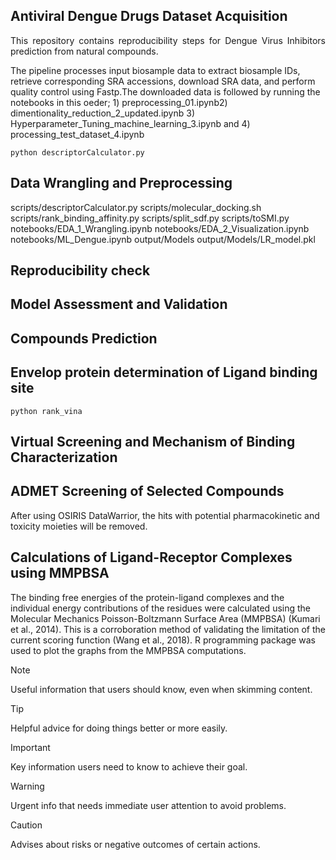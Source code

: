 ## Antiviral Dengue Drugs Dataset Acquisition

<p align="justify">
This repository contains reproducibility steps for Dengue Virus Inhibitors prediction from natural compounds.
  
The pipeline processes input biosample data to extract biosample IDs, retrieve corresponding SRA accessions, download SRA data, and perform quality control using Fastp.The downloaded data is followed by running the notebooks in this oeder; 1) preprocessing_01.ipynb2) dimentionality_reduction_2_updated.ipynb 3) Hyperparameter_Tuning_machine_learning_3.ipynb and 4) processing_test_dataset_4.ipynb
</p>

```
python descriptorCalculator.py
```

## Data Wrangling and Preprocessing


scripts/descriptorCalculator.py
scripts/molecular_docking.sh
scripts/rank_binding_affinity.py
scripts/split_sdf.py
scripts/toSMI.py
notebooks/EDA_1_Wrangling.ipynb
notebooks/EDA_2_Visualization.ipynb
notebooks/ML_Dengue.ipynb
output/Models
output/Models/LR_model.pkl



## Reproducibility check

## Model Assessment and Validation

## Compounds Prediction

## Envelop protein determination of Ligand binding site

```
python rank_vina
```

## Virtual Screening and Mechanism of Binding Characterization

## ADMET Screening of Selected Compounds

After using OSIRIS DataWarrior, the hits with potential pharmacokinetic and toxicity moieties will be removed.


## Calculations of Ligand-Receptor Complexes using MMPBSA

The binding free energies of the protein-ligand complexes and the individual energy contributions of the residues were calculated using the Molecular Mechanics Poisson-Boltzmann Surface Area (MMPBSA) (Kumari et al., 2014). This is a corroboration method of validating the limitation of the current scoring function (Wang et al., 2018). R programming package was used to plot the graphs from the MMPBSA computations.

> [!NOTE]
> Useful information that users should know, even when skimming content.

> [!TIP]
> Helpful advice for doing things better or more easily.

> [!IMPORTANT]
> Key information users need to know to achieve their goal.

> [!WARNING]
> Urgent info that needs immediate user attention to avoid problems.

> [!CAUTION]
> Advises about risks or negative outcomes of certain actions.

